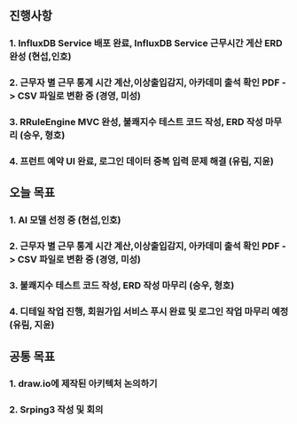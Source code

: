 ## 진행사항

### 1. InfluxDB Service 배포 완료, InfluxDB Service 근무시간 게산 ERD 완성 (현섭,인호)
### 2. 근무자 별 근무 통계 시간 계산,이상출입감지, 아카데미 출석 확인 PDF -> CSV 파일로 변환 중  (경영, 미성)
### 3. RRuleEngine MVC 완성, 불쾌지수 테스트 코드 작성, ERD 작성 마무리 (승우, 형호)
### 4. 프런트 예약 UI 완료, 로그인 데이터 중복 입력 문제 해결 (유림, 지윤)


## 오늘 목표

### 1. AI 모델 선정 중 (현섭,인호)
### 2. 근무자 별 근무 통계 시간 계산,이상출입감지, 아카데미 출석 확인 PDF -> CSV 파일로 변환 중 (경영, 미성)
### 3. 불쾌지수 테스트 코드 작성, ERD 작성 마무리 (승우, 형호)
### 4. 디테일 작업 진행, 회원가입 서비스 푸시 완료 및 로그인 작업 마무리 예정 (유림, 지윤)

## 공통 목표

### 1. draw.io에 제작된 아키텍처 논의하기
### 2. Srping3 작성 및 회의
